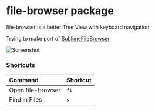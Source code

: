 # file-browser package

file-browser is a better Tree View with keyboard navigation

Trying to make port of [SublimeFileBrowser](https://github.com/aziz/SublimeFileBrowser)

![Screenshot](https://raw.githubusercontent.com/xsandr/file-browser/master/file-browser.png)


### Shortcuts
| Command            | Shortcut      |
| :----------------- | :------------ |
| Open file-browser  | <kbd>f1</kbd> |
| Find in Files      | <kbd>s</kbd>  |
